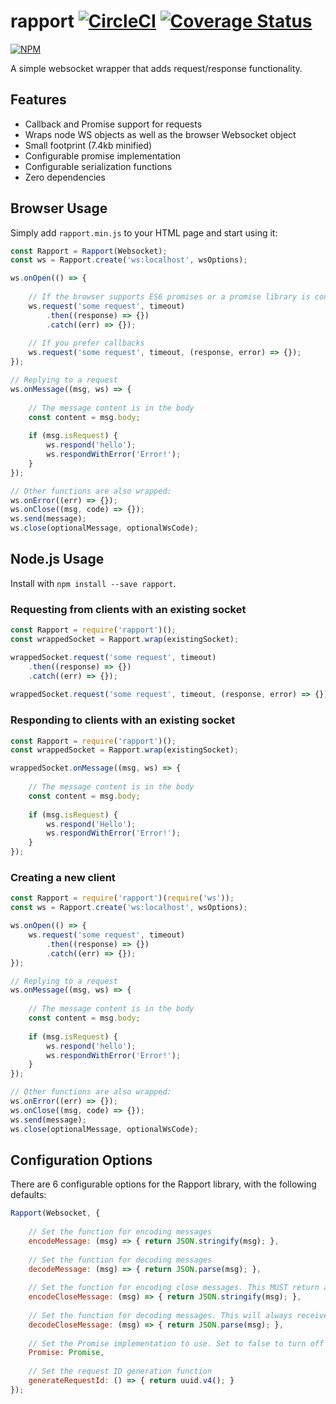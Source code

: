 # rapport [![CircleCI](https://circleci.com/gh/miratronix/rapport.svg?style=shield)](https://circleci.com/gh/miratronix/rapport) [![Coverage Status](https://coveralls.io/repos/github/miratronix/rapport/badge.svg)](https://coveralls.io/github/miratronix/rapport)
[![NPM](https://nodei.co/npm/rapport.png)](https://npmjs.org/package/rapport)

A simple websocket wrapper that adds request/response functionality.

## Features
* Callback and Promise support for requests
* Wraps node WS objects as well as the browser Websocket object
* Small footprint (7.4kb minified)
* Configurable promise implementation
* Configurable serialization functions
* Zero dependencies

## Browser Usage
Simply add `rapport.min.js` to your HTML page and start using it:

```javascript
const Rapport = Rapport(Websocket);
const ws = Rapport.create('ws:localhost', wsOptions);

ws.onOpen(() => {
    
    // If the browser supports ES6 promises or a promise library is configured
    ws.request('some request', timeout)
        .then((response) => {})
        .catch((err) => {});
    
    // If you prefer callbacks
    ws.request('some request', timeout, (response, error) => {});
});

// Replying to a request
ws.onMessage((msg, ws) => {
    
    // The message content is in the body
    const content = msg.body;
    
    if (msg.isRequest) {
        ws.respond('hello');
        ws.respondWithError('Error!');
    }
});

// Other functions are also wrapped:
ws.onError((err) => {});
ws.onClose((msg, code) => {});
ws.send(message);
ws.close(optionalMessage, optionalWsCode);
```

## Node.js Usage
Install with `npm install --save rapport`.

### Requesting from clients with an existing socket
```javascript
const Rapport = require('rapport')();
const wrappedSocket = Rapport.wrap(existingSocket);

wrappedSocket.request('some request', timeout)
    .then((response) => {})
    .catch((err) => {});
    
wrappedSocket.request('some request', timeout, (response, error) => {});
```

### Responding to clients with an existing socket
```javascript
const Rapport = require('rapport')();
const wrappedSocket = Rapport.wrap(existingSocket);

wrappedSocket.onMessage((msg, ws) => {
    
    // The message content is in the body
    const content = msg.body;
    
    if (msg.isRequest) {   
        ws.respond('Hello');
        ws.respondWithError('Error!');
    }
});
```

### Creating a new client
```javascript
const Rapport = require('rapport')(require('ws'));
const ws = Rapport.create('ws:localhost', wsOptions);

ws.onOpen(() => {    
    ws.request('some request', timeout)
        .then((response) => {})
        .catch((err) => {});
});

// Replying to a request
ws.onMessage((msg, ws) => {
    
    // The message content is in the body
    const content = msg.body;
    
    if (msg.isRequest) {
        ws.respond('hello');
        ws.respondWithError('Error!');
    }
});

// Other functions are also wrapped:
ws.onError((err) => {});
ws.onClose((msg, code) => {});
ws.send(message);
ws.close(optionalMessage, optionalWsCode);
```

## Configuration Options
There are 6 configurable options for the Rapport library, with the following defaults:

```javascript
Rapport(Websocket, {
    
    // Set the function for encoding messages
    encodeMessage: (msg) => { return JSON.stringify(msg); },
    
    // Set the function for decoding messages
    decodeMessage: (msg) => { return JSON.parse(msg); },
    
    // Set the function for encoding close messages. This MUST return a string.
    encodeCloseMessage: (msg) => { return JSON.stringify(msg); },
    
    // Set the function for decoding messages. This will always receive a string.
    decodeCloseMessage: (msg) => { return JSON.parse(msg); },
    
    // Set the Promise implementation to use. Set to false to turn off promises.
    Promise: Promise,
    
    // Set the request ID generation function
    generateRequestId: () => { return uuid.v4(); }
});
```
